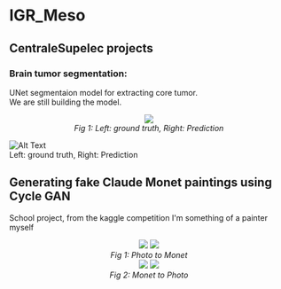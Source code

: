 # IGR_Meso

## CentraleSupelec projects

### Brain tumor segmentation:  
UNet segmentaion model for extracting core tumor.  
We are still building the model.


<div align="center">
  <img src="https://github.com/AurelMR/IGR_Meso/blob/main/ezgif-1-8bd64597a4ed.gif"> 
  <br>
  <em align="center">Fig 1: Left: ground truth, Right: Prediction</em>
  <br>
</div>

![Alt Text](https://github.com/AurelMR/IGR_Meso/blob/main/ezgif-1-8bd64597a4ed.gif)  
Left: ground truth, Right: Prediction  

## Generating fake Claude Monet paintings using Cycle GAN
School project, from the kaggle competition I'm something of a painter myself

<div align="center">
  <img src="https://github.com/AurelMR/IGR_Meso/blob/main/6da926571e.jpg">  <img src="https://github.com/AurelMR/IGR_Meso/blob/main/Photo_To_Monet_6da926571e.jpg">
  <br>
  <em align="center">Fig 1: Photo to Monet</em>
  <br>
  <img src="https://github.com/AurelMR/IGR_Meso/blob/main/0260d15306.jpg">  <img src="https://github.com/AurelMR/IGR_Meso/blob/main/Monet_To_Photo_0260d15306.jpg">
  <br>
  <em align="center">Fig 2: Monet to Photo</em>
  <br>
</div>
